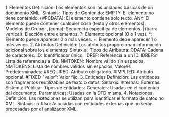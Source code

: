 1. Elementos 
Definición: Los elementos son las unidades básicas de un documento XML. 
Sintaxis: <!ELEMENT nombreElemento (contenido)> 
Tipos de Contenido: 
EMPTY: El elemento no tiene contenido. 
(#PCDATA): El elemento contiene solo texto. 
ANY: El elemento puede contener cualquier cosa (texto y otros elementos). 
Modelos de Grupo: 
, (coma): Secuencia específica de elementos. 
| (barra vertical): Elección entre elementos. 
?: Elemento opcional (0 o 1 vez). 
*: Elemento puede aparecer 0 o más veces. 
+: Elemento debe aparecer 1 o más veces. 
2. Atributos 
Definición: Los atributos proporcionan información adicional sobre los elementos. 
Sintaxis: <!ATTLIST nombreElemento nombreAtributo tipoAtributo valorInicialAtributo> 
Tipos de Atributos: 
CDATA: Cadena de caracteres. 
ID: Identificador único. 
IDREF: Referencia a un ID. 
IDREFS: Lista de referencias a IDs. 
NMTOKEN: Nombre válido sin espacios. 
NMTOKENS: Lista de nombres válidos sin espacios. 
Valores Predeterminados: 
#REQUIRED: Atributo obligatorio. 
#IMPLIED: Atributo opcional. 
#FIXED "valor": Valor fijo. 
3. Entidades 
Definición: Las entidades son fragmentos reutilizables de texto o datos. 
Sintaxis: 
Internas: <!ENTITY nombreEntidad "valorEntidad"> 
Externas: 
Sistema: <!ENTITY nombreEntidad SYSTEM "uri"> 
Pública: <!ENTITY nombreEntidad PUBLIC "fpi" "uri"> 
Tipos de Entidades: 
Generales: Usadas en el contenido del documento. 
Paramétricas: Usadas en la DTD misma. 
4. Notaciones 
Definición: Las notaciones se utilizan para identificar el formato de datos no XML. 
Sintaxis: <!NOTATION nombreNotacion SYSTEM "uri"> o <!NOTATION nombreNotacion PUBLIC "fpi" "uri"> 
Uso: Asociadas con entidades externas que no serán procesadas por el analizador XML. 